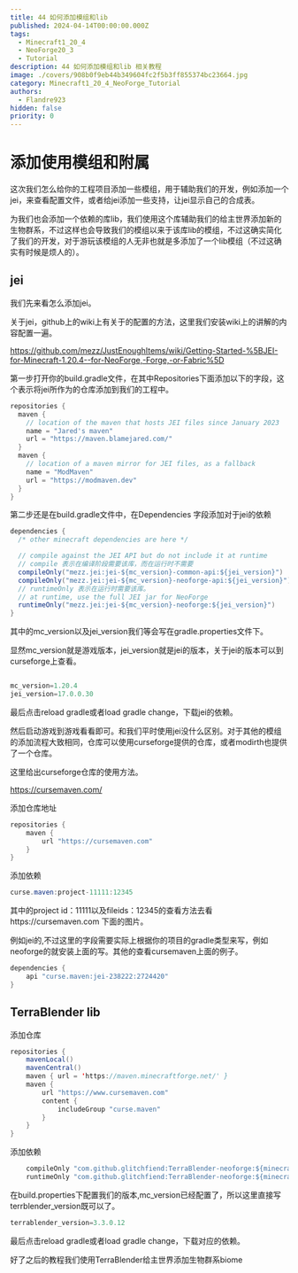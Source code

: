 ```yaml
---
title: 44 如何添加模组和lib
published: 2024-04-14T00:00:00.000Z
tags:
  - Minecraft1_20_4
  - NeoForge20_3
  - Tutorial
description: 44 如何添加模组和lib 相关教程
image: ./covers/908b0f9eb44b349604fc2f5b3ff855374bc23664.jpg
category: Minecraft1_20_4_NeoForge_Tutorial
authors:
  - Flandre923
hidden: false
priority: 0
---
```

# 添加使用模组和附属

这次我们怎么给你的工程项目添加一些模组，用于辅助我们的开发，例如添加一个jei，来查看配置文件，或者给jei添加一些支持，让jei显示自己的合成表。

为我们也会添加一个依赖的库lib，我们使用这个库辅助我们的给主世界添加新的生物群系，不过这样也会导致我们的模组以来于该库lib的模组，不过这确实简化了我们的开发，对于游玩该模组的人无非也就是多添加了一个lib模组（不过这确实有时候是烦人的）。

## jei

我们先来看怎么添加jei。

关于jei，github上的wiki上有关于的配置的方法，这里我们安装wiki上的讲解的内容配置一遍。

https://github.com/mezz/JustEnoughItems/wiki/Getting-Started-%5BJEI-for-Minecraft-1.20.4--for-NeoForge,-Forge,-or-Fabric%5D


第一步打开你的build.gradle文件，在其中Repositories下面添加以下的字段，这个表示将jei所作为的仓库添加到我们的工程中。 

```java
repositories {
  maven {
    // location of the maven that hosts JEI files since January 2023
    name = "Jared's maven"
    url = "https://maven.blamejared.com/"
  }
  maven {
    // location of a maven mirror for JEI files, as a fallback
    name = "ModMaven"
    url = "https://modmaven.dev"
  }
}

```

第二步还是在build.gradle文件中，在Dependencies 字段添加对于jei的依赖

```java
dependencies {
  /* other minecraft dependencies are here */

  // compile against the JEI API but do not include it at runtime
  // compile 表示在编译阶段需要该库，而在运行时不需要
  compileOnly("mezz.jei:jei-${mc_version}-common-api:${jei_version}")
  compileOnly("mezz.jei:jei-${mc_version}-neoforge-api:${jei_version}")
  // runtimeOnly 表示在运行时需要该库。
  // at runtime, use the full JEI jar for NeoForge
  runtimeOnly("mezz.jei:jei-${mc_version}-neoforge:${jei_version}")
}
```

其中的mc_version以及jei_version我们等会写在gradle.properties文件下。

显然mc_version就是游戏版本，jei_version就是jei的版本，关于jei的版本可以到curseforge上查看。

```java

mc_version=1.20.4
jei_version=17.0.0.30

```

最后点击reload gradle或者load gradle change，下载jei的依赖。

然后启动游戏到游戏看看即可。和我们平时使用jei没什么区别。对于其他的模组的添加流程大致相同，仓库可以使用curseforge提供的仓库，或者modirth也提供了一个仓库。

这里给出curseforge仓库的使用方法。

https://cursemaven.com/

添加仓库地址

```java
repositories {
    maven {
        url "https://cursemaven.com"
    }
}
```

添加依赖
```java
curse.maven:project-11111:12345
```

其中的project id：11111以及fileids：12345的查看方法去看https://cursemaven.com
下面的图片。

例如jei的,不过这里的字段需要实际上根据你的项目的gradle类型来写，例如neoforge的就安装上面的写。其他的查看cursemaven上面的例子。
```java
dependencies {
    api "curse.maven:jei-238222:2724420"
}
```

## TerraBlender lib

添加仓库
```java
repositories {
    mavenLocal()
    mavenCentral()
    maven { url = 'https://maven.minecraftforge.net/' }
    maven {
        url "https://www.cursemaven.com"
        content {
            includeGroup "curse.maven"
        }
    }
}

```

添加依赖

```java
    compileOnly "com.github.glitchfiend:TerraBlender-neoforge:${minecraft_version}-${terrablender_version}"
    runtimeOnly "com.github.glitchfiend:TerraBlender-neoforge:${minecraft_version}-${terrablender_version}"
```

在build.properties下配置我们的版本,mc_version已经配置了，所以这里直接写terrblender_version既可以了。

```java
terrablender_version=3.3.0.12
```

最后点击reload gradle或者load gradle change，下载对应的依赖。

好了之后的教程我们使用TerraBlender给主世界添加生物群系biome

